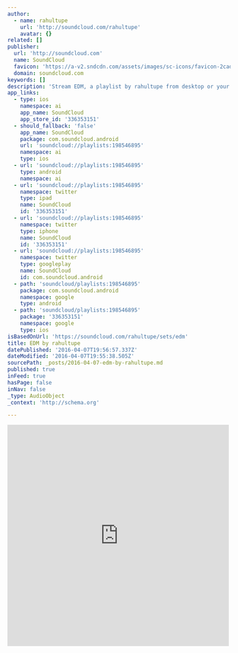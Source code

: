 ```yaml
---
author:
  - name: rahultupe
    url: 'http://soundcloud.com/rahultupe'
    avatar: {}
related: []
publisher:
  url: 'http://soundcloud.com'
  name: SoundCloud
  favicon: 'https://a-v2.sndcdn.com/assets/images/sc-icons/favicon-2cadd14b.ico'
  domain: soundcloud.com
keywords: []
description: 'Stream EDM, a playlist by rahultupe from desktop or your mobile device'
app_links:
  - type: ios
    namespace: ai
    app_name: SoundCloud
    app_store_id: '336353151'
  - should_fallback: 'false'
    app_name: SoundCloud
    package: com.soundcloud.android
    url: 'soundcloud://playlists:198546895'
    namespace: ai
    type: ios
  - url: 'soundcloud://playlists:198546895'
    type: android
    namespace: ai
  - url: 'soundcloud://playlists:198546895'
    namespace: twitter
    type: ipad
    name: SoundCloud
    id: '336353151'
  - url: 'soundcloud://playlists:198546895'
    namespace: twitter
    type: iphone
    name: SoundCloud
    id: '336353151'
  - url: 'soundcloud://playlists:198546895'
    namespace: twitter
    type: googleplay
    name: SoundCloud
    id: com.soundcloud.android
  - path: 'soundcloud/playlists:198546895'
    package: com.soundcloud.android
    namespace: google
    type: android
  - path: 'soundcloud/playlists:198546895'
    package: '336353151'
    namespace: google
    type: ios
isBasedOnUrl: 'https://soundcloud.com/rahultupe/sets/edm'
title: EDM by rahultupe
datePublished: '2016-04-07T19:56:57.337Z'
dateModified: '2016-04-07T19:55:38.505Z'
sourcePath: _posts/2016-04-07-edm-by-rahultupe.md
published: true
inFeed: true
hasPage: false
inNav: false
_type: AudioObject
_context: 'http://schema.org'

---
```

<iframe src="https://cdn.embedly.com/widgets/media.html?src=https%3A%2F%2Fw.soundcloud.com%2Fplayer%2F%3Fvisual%3Dtrue%26url%3Dhttp%253A%252F%252Fapi.soundcloud.com%252Fplaylists%252F198546895%26show_artwork%3Dtrue&amp;url=https%3A%2F%2Fsoundcloud.com%2Frahultupe%2Fsets%2Fedm&amp;image=http%3A%2F%2Fa1.sndcdn.com%2Fimages%2Ffb_placeholder.png%3F1460039934&amp;key=b7d04c9b404c499eba89ee7072e1c4f7&amp;type=text%2Fhtml&amp;schema=soundcloud" width="500" height="500" scrolling="no" frameborder="0" allowfullscreen="allowfullscreen" style=""></iframe>